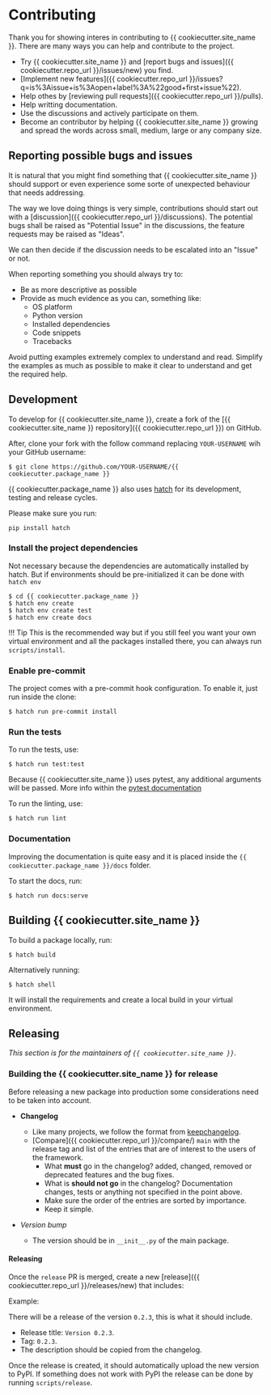 # Contributing

Thank you for showing interes in contributing to {{ cookiecutter.site_name }}. There are many ways you can help and contribute to the
project.

* Try {{ cookiecutter.site_name }} and [report bugs and issues]({{ cookiecutter.repo_url }}/issues/new) you find.
* [Implement new features]({{ cookiecutter.repo_url }}/issues?q=is%3Aissue+is%3Aopen+label%3A%22good+first+issue%22).
* Help othes by [reviewing pull requests]({{ cookiecutter.repo_url }}/pulls).
* Help writting documentation.
* Use the discussions and actively participate on them.
* Become an contributor by helping {{ cookiecutter.site_name }} growing and spread the words across small, medium, large or any company
size.

## Reporting possible bugs and issues

It is natural that you might find something that {{ cookiecutter.site_name }} should support or even experience some sorte of unexpected
behaviour that needs addressing.

The way we love doing things is very simple, contributions should start out with a
[discussion]({{ cookiecutter.repo_url }}/discussions). The potential bugs shall be raised as "Potential Issue"
in the discussions, the feature requests may be raised as "Ideas".

We can then decide if the discussion needs to be escalated into an "Issue" or not.

When reporting something you should always try to:

* Be as more descriptive as possible
* Provide as much evidence as you can, something like:
    * OS platform
    * Python version
    * Installed dependencies
    * Code snippets
    * Tracebacks

Avoid putting examples extremely complex to understand and read. Simplify the examples as much as possible to make
it clear to understand and get the required help.

## Development

To develop for {{ cookiecutter.site_name }}, create a fork of the [{{ cookiecutter.site_name }} repository]({{ cookiecutter.repo_url }}) on GitHub.

After, clone your fork with the follow command replacing `YOUR-USERNAME` wih your GitHub username:

```shell
$ git clone https://github.com/YOUR-USERNAME/{{ cookiecutter.package_name }}
```

{{ cookiecutter.package_name }} also uses [hatch](https://hatch.pypa.io/latest/) for its development, testing and release
cycles.

Please make sure you run:

```shell
pip install hatch
```

### Install the project dependencies

Not necessary because the dependencies are automatically installed by hatch.
But if environments should be pre-initialized it can be done with `hatch env`

```shell
$ cd {{ cookiecutter.package_name }}
$ hatch env create
$ hatch env create test
$ hatch env create docs
```

!!! Tip
    This is the recommended way but if you still feel you want your own virtual environment and
    all the packages installed there, you can always run `scripts/install`.

### Enable pre-commit

The project comes with a pre-commit hook configuration. To enable it, just run inside the clone:

```shell
$ hatch run pre-commit install
```

### Run the tests

To run the tests, use:

```shell
$ hatch run test:test
```

Because {{ cookiecutter.site_name }} uses pytest, any additional arguments will be passed. More info within the
[pytest documentation](https://docs.pytest.org/en/latest/how-to/usage.html)

To run the linting, use:

```shell
$ hatch run lint
```

### Documentation

Improving the documentation is quite easy and it is placed inside the `{{ cookiecutter.package_name }}/docs` folder.

To start the docs, run:

```shell
$ hatch run docs:serve
```

## Building {{ cookiecutter.site_name }}

To build a package locally, run:

```shell
$ hatch build
```

Alternatively running:

```
$ hatch shell
```

It will install the requirements and create a local build in your virtual environment.

## Releasing

*This section is for the maintainers of `{{ cookiecutter.site_name }}`*.

### Building the {{ cookiecutter.site_name }} for release

Before releasing a new package into production some considerations need to be taken into account.

* **Changelog**
    * Like many projects, we follow the format from [keepchangelog](https://keepachangelog.com/en/1.0.0/).
    * [Compare]({{ cookiecutter.repo_url }}/compare/) `main` with the release tag and list of the entries
that are of interest to the users of the framework.
        * What **must** go in the changelog? added, changed, removed or deprecated features and the bug fixes.
        * What is **should not go** in the changelog? Documentation changes, tests or anything not specified in the
point above.
        * Make sure the order of the entries are sorted by importance.
        * Keep it simple.

* *Version bump*
    * The version should be in `__init__.py` of the main package.

#### Releasing

Once the `release` PR is merged, create a new [release]({{ cookiecutter.repo_url }}/releases/new)
that includes:

Example:

There will be a release of the version `0.2.3`, this is what it should include.

* Release title: `Version 0.2.3`.
* Tag: `0.2.3`.
* The description should be copied from the changelog.

Once the release is created, it should automatically upload the new version to PyPI. If something
does not work with PyPI the release can be done by running `scripts/release`.
